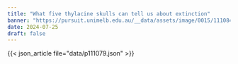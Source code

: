 ```yaml
---
title: "What five thylacine skulls can tell us about extinction"
banner: "https://pursuit.unimelb.edu.au/__data/assets/image/0015/111084/ThylacineRohanLongHBA-comparative-anatomy-collections-July-2-2021_Supplied.jpg"
date: 2024-07-25
draft: false
---
```


{{< json_article file="data/p111079.json" >}}